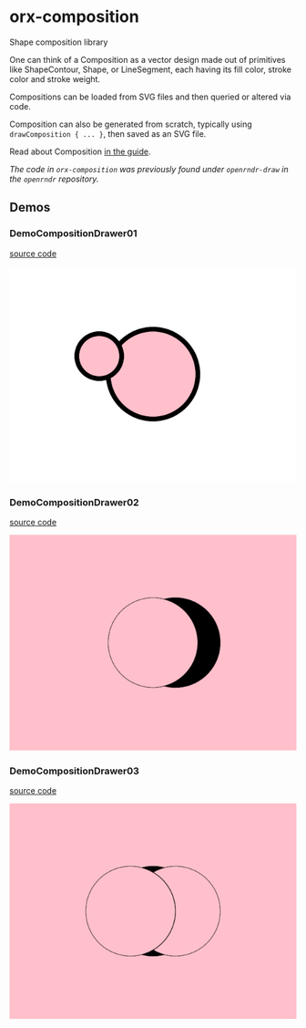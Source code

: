 # orx-composition

Shape composition library

One can think of a Composition as a vector design made out of primitives
like ShapeContour, Shape, or LineSegment, each having its fill color,
stroke color and stroke weight.

Compositions can be loaded from SVG files and then queried or altered via code.

Composition can also be generated from scratch, typically using `drawComposition { ... }`, then saved as an SVG file.

Read about Composition [in the guide](https://guide.openrndr.org/drawing/drawingSVG.html).

_The code in `orx-composition` was previously found under `openrndr-draw` in the `openrndr` repository._

<!-- __demos__ -->
## Demos
### DemoCompositionDrawer01
[source code](src/jvmDemo/kotlin/DemoCompositionDrawer01.kt)

![DemoCompositionDrawer01Kt](https://raw.githubusercontent.com/openrndr/orx/media/orx-composition/images/DemoCompositionDrawer01Kt.png)

### DemoCompositionDrawer02
[source code](src/jvmDemo/kotlin/DemoCompositionDrawer02.kt)

![DemoCompositionDrawer02Kt](https://raw.githubusercontent.com/openrndr/orx/media/orx-composition/images/DemoCompositionDrawer02Kt.png)

### DemoCompositionDrawer03
[source code](src/jvmDemo/kotlin/DemoCompositionDrawer03.kt)

![DemoCompositionDrawer03Kt](https://raw.githubusercontent.com/openrndr/orx/media/orx-composition/images/DemoCompositionDrawer03Kt.png)
